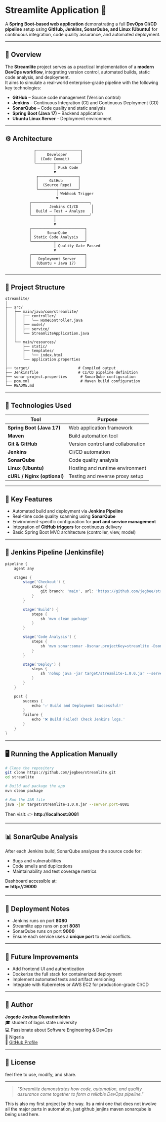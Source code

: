 # Streamlite Application 🚀

A **Spring Boot-based web application** demonstrating a full **DevOps CI/CD pipeline** setup using **GitHub, Jenkins, SonarQube, and Linux (Ubuntu)** for continuous integration, code quality assurance, and automated deployment.

---

## 📖 Overview

The **Streamlite** project serves as a practical implementation of a **modern DevOps workflow**, integrating version control, automated builds, static code analysis, and deployment.  
It aims to simulate a real-world enterprise-grade pipeline with the following key technologies:

- **GitHub** – Source code management (Version control)
- **Jenkins** – Continuous Integration (CI) and Continuous Deployment (CD)
- **SonarQube** – Code quality and static analysis
- **Spring Boot (Java 17)** – Backend application
- **Ubuntu Linux Server** – Deployment environment

---

## ⚙️ Architecture

```plaintext
             ┌────────────────────┐
             │     Developer      │
             │  (Code Commit)     │
             └────────┬───────────┘
                      │ Push Code
                      ▼
              ┌──────────────────┐
              │     GitHub       │
              │  (Source Repo)   │
              └────────┬─────────┘
                       │ Webhook Trigger
                       ▼
           ┌──────────────────────────┐
           │        Jenkins CI/CD      │
           │  Build → Test → Analyze   │
           └──────────┬───────────────┘
                      │
                      ▼
           ┌────────────────────────┐
           │       SonarQube        │
           │ Static Code Analysis   │
           └──────────┬─────────────┘
                      │ Quality Gate Passed
                      ▼
           ┌────────────────────────┐
           │   Deployment Server    │
           │  (Ubuntu + Java 17)    │
           └────────────────────────┘
```

---

## 🧩 Project Structure

```
streamlite/
│
├── src/
│   ├── main/java/com/streamlite/
│   │   ├── controller/
│   │   │   └── HomeController.java
│   │   ├── model/
│   │   ├── service/
│   │   └── StreamliteApplication.java
│   │
│   └── main/resources/
│       ├── static/
│       ├── templates/
│       │   └── index.html
│       └── application.properties
│
├── target/                      # Compiled output
├── Jenkinsfile                  # CI/CD pipeline definition
├── sonar-project.properties      # SonarQube configuration
├── pom.xml                       # Maven build configuration
└── README.md
```

---

## 🔧 Technologies Used

| Tool | Purpose |
|------|----------|
| **Spring Boot (Java 17)** | Web application framework |
| **Maven** | Build automation tool |
| **Git & GitHub** | Version control and collaboration |
| **Jenkins** | CI/CD automation |
| **SonarQube** | Code quality analysis |
| **Linux (Ubuntu)** | Hosting and runtime environment |
| **cURL / Nginx (optional)** | Testing and reverse proxy setup |

---

## 🧠 Key Features

- Automated build and deployment via **Jenkins Pipeline**
- Real-time code quality scanning using **SonarQube**
- Environment-specific configuration for **port and service management**
- Integration of **GitHub triggers** for continuous delivery
- Basic Spring Boot MVC architecture (controller, view, model)

---

## 🧪 Jenkins Pipeline (Jenkinsfile)

```groovy
pipeline {
    agent any

    stages {
        stage('Checkout') {
            steps {
                git branch: 'main', url: 'https://github.com/jegbee/streamlite.git'
            }
        }

        stage('Build') {
            steps {
                sh 'mvn clean package'
            }
        }

        stage('Code Analysis') {
            steps {
                sh 'mvn sonar:sonar -Dsonar.projectKey=streamlite -Dsonar.host.url=http://localhost:9000 -Dsonar.login=<your-token>'
            }
        }

        stage('Deploy') {
            steps {
                sh 'nohup java -jar target/streamlite-1.0.0.jar --server.port=8081 &'
            }
        }
    }

    post {
        success {
            echo '✅ Build and Deployment Successful!'
        }
        failure {
            echo '❌ Build Failed! Check Jenkins logs.'
        }
    }
}
```

---

## 🖥️ Running the Application Manually

```bash
# Clone the repository
git clone https://github.com/jegbee/streamlite.git
cd streamlite

# Build and package the app
mvn clean package

# Run the JAR file
java -jar target/streamlite-1.0.0.jar --server.port=8081
```

Then visit: 👉 **http://localhost:8081**

---

## 📊 SonarQube Analysis

After each Jenkins build, SonarQube analyzes the source code for:
- Bugs and vulnerabilities  
- Code smells and duplications  
- Maintainability and test coverage metrics  

Dashboard accessible at:  
➡️ **http://<server-ip>:9000**

---

## 🚀 Deployment Notes

- Jenkins runs on port **8080**  
- Streamlite app runs on port **8081**  
- SonarQube runs on port **9000**  
- Ensure each service uses a **unique port** to avoid conflicts.

---

## 🧰 Future Improvements

- Add frontend UI and authentication  
- Dockerize the full stack for containerized deployment  
- Implement automated tests and artifact versioning  
- Integrate with Kubernetes or AWS EC2 for production-grade CI/CD

---

## 👤 Author

**Jegede Joshua Oluwatimilehin**  
🎓 student of lagos state university  
💻 Passionate about Software Engineering & DevOps  
📍 Nigeria  
🔗 [GitHub Profile](https://github.com/jegbee)

---

## 🪪 License

feel free to use, modify, and share.

---

> _"Streamlite demonstrates how code, automation, and quality assurance come together to form a reliable DevOps pipeline."_


This is also my first project by the way. Its a mini one that does not involve all the major parts in automation, just github jenjins maven sonarqube is being used here.
